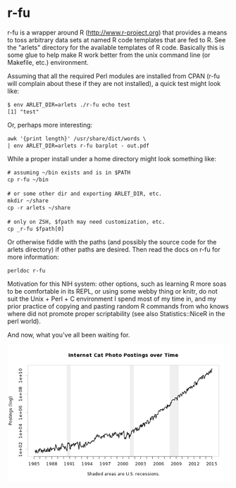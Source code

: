 # r-fu

r-fu is a wrapper around R (http://www.r-project.org) that provides a means
to toss arbitrary data sets at named R code templates that are fed to R. See
the "arlets" directory for the available templates of R code. Basically this is
some glue to help make R work better from the unix command line (or Makefile,
etc.) environment.

Assuming that all the required Perl modules are installed from CPAN (r-fu will
complain about these if they are not installed), a quick test might look like:

    $ env ARLET_DIR=arlets ./r-fu echo test
    [1] "test"

Or, perhaps more interesting:

    awk '{print length}' /usr/share/dict/words \
    | env ARLET_DIR=arlets r-fu barplot - out.pdf

While a proper install under a home directory might look something like:

    # assuming ~/bin exists and is in $PATH
    cp r-fu ~/bin

    # or some other dir and exporting ARLET_DIR, etc.
    mkdir ~/share
    cp -r arlets ~/share

    # only on ZSH, $fpath may need customization, etc.
    cp _r-fu $fpath[0]   

Or otherwise fiddle with the paths (and possibly the source code for the arlets
directory) if other paths are desired. Then read the docs on r-fu for more
information:

    perldoc r-fu

Motivation for this NIH system: other options, such as learning R more soas to
be comfortable in its REPL, or using some webby thing or knitr, do not suit the
Unix + Perl + C environment I spend most of my time in, and my prior practice
of copying and pasting random R commands from who knows where did not promote
proper scriptability (see also Statistics::NiceR in the perl world).

And now, what you've all been waiting for.

![Cat Graph](cats.png)
